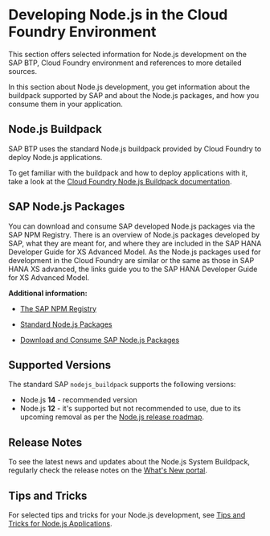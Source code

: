 <!-- loio3a7a0bece0d044eca59495965d8a0237 -->

# Developing Node.js in the Cloud Foundry Environment

This section offers selected information for Node.js development on the SAP BTP, Cloud Foundry environment and references to more detailed sources.



In this section about Node.js development, you get information about the buildpack supported by SAP and about the Node.js packages, and how you consume them in your application.



<a name="loio3a7a0bece0d044eca59495965d8a0237__section_wzk_sdp_rdb"/>

## Node.js Buildpack

 SAP BTP uses the standard Node.js buildpack provided by Cloud Foundry to deploy Node.js applications.

To get familiar with the buildpack and how to deploy applications with it, take a look at the [Cloud Foundry Node.js Buildpack documentation](https://docs.cloudfoundry.org/buildpacks/node/index.html).



<a name="loio3a7a0bece0d044eca59495965d8a0237__section_ndw_lxz_pdb"/>

## SAP Node.js Packages

You can download and consume SAP developed Node.js packages via the SAP NPM Registry. There is an overview of Node.js packages developed by SAP, what they are meant for, and where they are included in the SAP HANA Developer Guide for XS Advanced Model. As the Node.js packages used for development in the Cloud Foundry are similar or the same as those in SAP HANA XS advanced, the links guide you to the SAP HANA Developer Guide for XS Advanced Model.

**Additional information:**

-   [The SAP NPM Registry](https://help.sap.com/viewer/4505d0bdaf4948449b7f7379d24d0f0d/2.0.latest/en-US/726e5d41462c4eb29eaa6cc83ff41e84.html)

-   [Standard Node.js Packages](https://help.sap.com/viewer/4505d0bdaf4948449b7f7379d24d0f0d/2.0.latest/en-US/54513272339246049bf438a03a8095e4.html)

-   [Download and Consume SAP Node.js Packages](https://help.sap.com/viewer/4505d0bdaf4948449b7f7379d24d0f0d/2.0.latest/en-US/ddcff14e28384810a352bb6512cd3448.html)




<a name="loio3a7a0bece0d044eca59495965d8a0237__section_w1d_tr1_krb"/>

## Supported Versions

The standard SAP `nodejs_buildpack` supports the following versions:

-   Node.js **14** - recommended version
-   Node.js **12** - it's supported but not recommended to use, due to its upcoming removal as per the [Node.js release roadmap](https://nodejs.org/en/about/releases/).



<a name="loio3a7a0bece0d044eca59495965d8a0237__section_o5d_4t1_krb"/>

## Release Notes

To see the latest news and updates about the Node.js System Buildpack, regularly check the release notes on the [What's New portal](https://help.sap.com/doc/43b304f99a8145809c78f292bfc0bc58/Cloud/en-US/98bf747111574187a7c76f8ced51cfeb.html?sel1=Node%5C.js%20System%20Buildpack&from=2021-01-01&to=2021-12-31).



<a name="loio3a7a0bece0d044eca59495965d8a0237__section_wc2_5xz_pdb"/>

## Tips and Tricks

For selected tips and tricks for your Node.js development, see [Tips and Tricks for Node.js Applications](tips-and-tricks-for-node-js-applications-3a5fe88.md).

